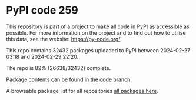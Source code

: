 # PyPI code 259

This repository is part of a project to make all code in PyPI as accessible as possible. For more information 
on the project and to find out how to utilise this data, see the website: https://py-code.org/

This repo contains 32432 packages uploaded to PyPI between 
2024-02-27 03:18 and 2024-02-29 22:20.

The repo is 82% (26638/32432) complete.

Package contents can be found [in the code branch](https://github.com/pypi-data/pypi-mirror-259/tree/code/packages).

A browsable package list for all repositories [all packages here](https://py-code.org/repositories/pypi-mirror-259).


